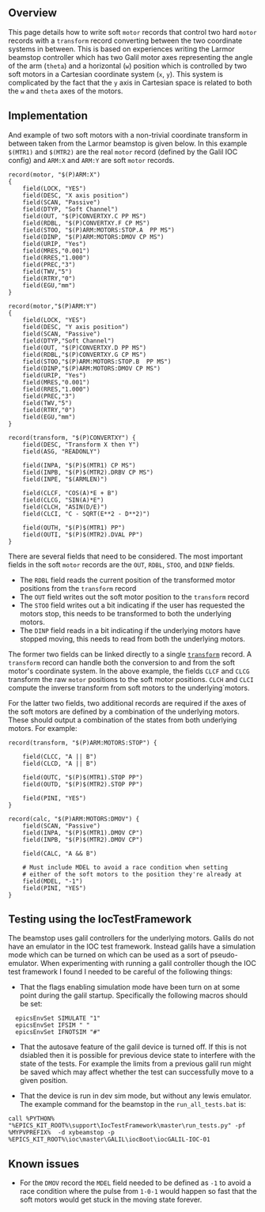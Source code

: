 ## Overview
This page details how to write soft `motor` records that control two hard `motor` records with a `transform` record converting between the two coordinate systems in between. This is based on experiences writing the Larmor beamstop controller which has two Galil motor axes representing the angle of the arm (`theta`) and a horizontal (`w`) position which is controlled by two soft motors in a Cartesian coordinate system (`x`, `y`). This system is complicated by the fact that the `y` axis in Cartesian space is related to both the `w` and `theta` axes of the motors.

## Implementation
And example of two soft motors with a non-trivial coordinate transform in between taken from the Larmor beamstop is given below. In this example `$(MTR1)` and `$(MTR2)` are the real `motor` record (defined by the Galil IOC config) and `ARM:X` and `ARM:Y` are soft `motor` records.

```
record(motor, "$(P)ARM:X") 
{ 
    field(LOCK, "YES")
    field(DESC, "X axis position")
    field(SCAN, "Passive")
    field(DTYP, "Soft Channel") 
    field(OUT, "$(P)CONVERTXY.C PP MS") 
    field(RDBL, "$(P)CONVERTXY.F CP MS") 
    field(STOO, "$(P)ARM:MOTORS:STOP.A  PP MS") 
    field(DINP, "$(P)ARM:MOTORS:DMOV CP MS") 
    field(URIP, "Yes") 
    field(MRES,"0.001") 
    field(RRES,"1.000") 
    field(PREC,"3") 
    field(TWV,"5") 
    field(RTRY,"0") 
    field(EGU,"mm") 
}

record(motor,"$(P)ARM:Y") 
{ 
    field(LOCK, "YES")
    field(DESC, "Y axis position")
    field(SCAN, "Passive")
    field(DTYP,"Soft Channel") 
    field(OUT, "$(P)CONVERTXY.D PP MS") 
    field(RDBL,"$(P)CONVERTXY.G CP MS") 
    field(STOO,"$(P)ARM:MOTORS:STOP.B  PP MS") 
    field(DINP,"$(P)ARM:MOTORS:DMOV CP MS") 
    field(URIP, "Yes") 
    field(MRES,"0.001") 
    field(RRES,"1.000") 
    field(PREC,"3") 
    field(TWV,"5") 
    field(RTRY,"0") 
    field(EGU,"mm") 
}

record(transform, "$(P)CONVERTXY") {
	field(DESC, "Transform X then Y") 
    field(ASG, "READONLY")

    field(INPA, "$(P)$(MTR1) CP MS")
    field(INPB, "$(P)$(MTR2).DRBV CP MS")
    field(INPE, "$(ARMLEN)")

    field(CLCF, "COS(A)*E + B")
    field(CLCG, "SIN(A)*E")
    field(CLCH, "ASIN(D/E)")
    field(CLCI, "C - SQRT(E**2 - D**2)")

    field(OUTH, "$(P)$(MTR1) PP")
    field(OUTI, "$(P)$(MTR2).DVAL PP")
}
```
There are several fields that need to be considered. The most important fields in the soft `motor` records are the `OUT`, `RDBL`, `STOO`, and `DINP` fields.
 - The `RDBL` field reads the current position of the transformed motor positions from the `transform` record
 - The `OUT` field writes out the soft motor position to the `transform` record
 - The `STOO` field writes out a bit indicating if the user has requested the motors stop, this needs to be transformed to both the underlying motors.
 - The `DINP` field reads in a bit indicating if the underlying motors have stopped moving, this needs to read from both the underlying motors.

The former two fields can be linked directly to a single [`transform`](https://wiki-ext.aps.anl.gov/epics/index.php/RRM_3-14_Transform) record. A `transform` record can handle both the conversion to and from the soft motor's coordinate system. In the above example, the fields `CLCF` and `CLCG` transform the raw `motor` positions to the soft motor positions. `CLCH` and `CLCI` compute the inverse transform from soft motors to the underlying`motors.

For the latter two fields, two additional records are required if the axes of the soft motors are defined by a combination of the underlying motors. These should output a combination of the states from both underlying motors. For example:
```
record(transform, "$(P)ARM:MOTORS:STOP") {
    
    field(CLCC, "A || B")
    field(CLCD, "A || B")

    field(OUTC, "$(P)$(MTR1).STOP PP")
    field(OUTD, "$(P)$(MTR2).STOP PP")

    field(PINI, "YES")
}

record(calc, "$(P)ARM:MOTORS:DMOV") {
    field(SCAN, "Passive")
    field(INPA, "$(P)$(MTR1).DMOV CP")
    field(INPB, "$(P)$(MTR2).DMOV CP")

    field(CALC, "A && B")

    # Must include MDEL to avoid a race condition when setting
    # either of the soft motors to the position they're already at
    field(MDEL, "-1") 
    field(PINI, "YES")
}
```

## Testing using the IocTestFramework
The beamstop uses galil controllers for the underlying motors. Galils do not have an emulator in the IOC test framework. Instead galils have a simulation mode which can be turned on which can be used as a sort of pseudo-emulator. When experimenting with running a galil controller though the IOC test framework I found I needed to be careful of the following things:

 - That the flags enabling simulation mode have been turn on at some point during the galil startup. Specifically the following macros should be set:
```
  epicsEnvSet SIMULATE "1"
  epicsEnvSet IFSIM " "
  epicsEnvSet IFNOTSIM "#"
```
 - That the autosave feature of the galil device is turned off. If this is not dsiabled then it is possible for previous device state to interfere with the state of the tests. For example the limits from a previous galil run might be saved which may affect whether the test can successfully move to a given position.

 - That the device is run in dev sim mode, but without any lewis emulator. The example command for the beamstop in the `run_all_tests.bat` is:
```
call %PYTHON% "%EPICS_KIT_ROOT%\support\IocTestFramework\master\run_tests.py" -pf %MYPVPREFIX%  -d xybeamstop -p %EPICS_KIT_ROOT%\ioc\master\GALIL\iocBoot\iocGALIL-IOC-01
```
 
## Known issues
 - For the `DMOV` record the `MDEL` field needed to be defined as `-1` to avoid a race condition where the pulse from `1-0-1` would happen so fast that the soft motors would get stuck in the moving state forever.



